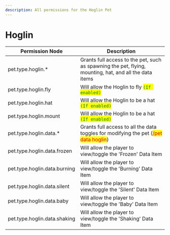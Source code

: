 ```yaml
---
description: All permissions for the Hoglin Pet
---
```



# Hoglin
| Permission Node | Description |
| - | - |
| pet.type.hoglin.* | Grants full access to the pet, such as spawning the pet, flying, mounting, hat, and all the data items |
| pet.type.hoglin.fly | Will allow the Hoglin to fly <mark style="color:green;">`(If enabled)`</mark> |
| pet.type.hoglin.hat | Will allow the Hoglin to be a hat <mark style="color:green;">`(If enabled)`</mark> |
| pet.type.hoglin.mount | Will allow the Hoglin to be a hat <mark style="color:green;">`(If enabled)`</mark> |
| pet.type.hoglin.data.* | Grants full access to all the data toggles for modifying the pet (<mark style="color:red;">/pet data hoglin</mark>) |
| pet.type.hoglin.data.frozen | Will allow the player to view/toggle the 'Frozen' Data Item |
| pet.type.hoglin.data.burning | Will allow the player to view/toggle the 'Burning' Data Item |
| pet.type.hoglin.data.silent | Will allow the player to view/toggle the 'Silent' Data Item |
| pet.type.hoglin.data.baby | Will allow the player to view/toggle the 'Baby' Data Item |
| pet.type.hoglin.data.shaking | Will allow the player to view/toggle the 'Shaking' Data Item |

